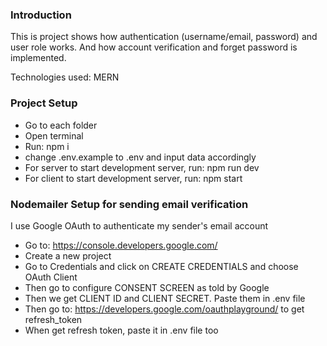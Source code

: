 ### Introduction
This is project shows how authentication (username/email, password) and user role works. And how account verification and forget password is implemented.

Technologies used: MERN

### Project Setup
- Go to each folder
- Open terminal
- Run: npm i
- change .env.example to .env and input data accordingly
- For server to start development server, run: npm run dev
- For client to start development server, run: npm start

### Nodemailer Setup for sending email verification
I use Google OAuth to authenticate my sender's email account
- Go to: https://console.developers.google.com/
- Create a new project 
- Go to Credentials and click on CREATE CREDENTIALS and choose OAuth Client
- Then go to configure CONSENT SCREEN as told by Google
- Then we get CLIENT ID and CLIENT SECRET. Paste them in .env file
- Then go to: https://developers.google.com/oauthplayground/ to get refresh_token
- When get refresh token, paste it in .env file too